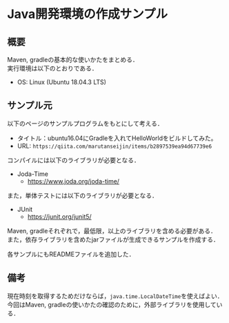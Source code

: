 # Java開発環境の作成サンプル

## 概要

Maven, gradleの基本的な使いかたをまとめる．    
実行環境は以下のとおりである．

* OS: Linux (Ubuntu 18.04.3 LTS)

## サンプル元

以下のページのサンプルプログラムをもとにして考える．
* タイトル：ubuntu16.04にGradleを入れてHelloWorldをビルドしてみた。
* URL: `https://qiita.com/marutanseijin/items/b2897539ea94d67739e6`

コンパイルには以下のライブラリが必要となる．    
* Joda-Time
  * https://www.joda.org/joda-time/

また，単体テストには以下のライブラリが必要となる．
* JUnit
  * https://junit.org/junit5/

Maven, gradleそれぞれで，最低限，以上のライブラリを含める必要がある．   
また，依存ライブラリを含めたjarファイルが生成できるサンプルを作成する．

各サンプルにもREADMEファイルを追加した．

## 備考

現在時刻を取得するためだけならば，`java.time.LocalDateTime`を使えばよい．    
今回はMaven, gradleの使いかたの確認のために，外部ライブラリを使用している．

